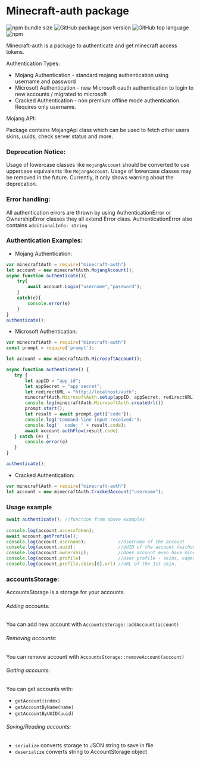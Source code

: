 # Minecraft-auth package
![npm bundle size](https://img.shields.io/bundlephobia/min/minecraft-auth?label=npm%20size)
![GitHub package.json version](https://img.shields.io/github/package-json/v/dommilosz/minecraft-auth)
![GitHub top language](https://img.shields.io/github/languages/top/dommilosz/minecraft-auth)
![npm](https://img.shields.io/npm/dt/minecraft-auth)

Minecraft-auth is a package to authenticate and get minecraft access tokens.

Authentication Types:
* Mojang Authentication - standard mojang authentication using username and password
* Microsoft Authentication - new Microsoft oauth authentication to login to new accounts / migrated to microsoft
* Cracked Authentication - non premium offline mode authentication. Requires only username.

Mojang API:

Package contains MojangApi class which can be used to fetch other users skins, uuids, check server status and more.

### Deprecation Notice:
Usage of lowercase classes like `mojangAccount` should be converted to use uppercase equivalents like `MojangAccount`. Usage of lowercase classes may be removed in the future. Currently, it only shows warning about the deprecation.   

### Error handling:
All authentication errors are thrown by using AuthenticationError or OwnershipError classes they all extend Error class.
AuthenticationError also contains `additionalInfo: string`

### Authentication Examples: 
* Mojang Authentication:
```javascript
var minecraftAuth = require("minecraft-auth")
let account = new minecraftAuth.MojangAccount();
async function authenticate(){
    try{
        await account.Login("username","password");
    }
    catch(e){
        console.error(e) 
    }
}
authenticate();
```
 
 * Microsoft Authentication:
 ```javascript
var minecraftAuth = require("minecraft-auth")
const prompt = require('prompt');

let account = new minecraftAuth.MicrosoftAccount();

async function authenticate() {
    try {
        let appID = "app id";
        let appSecret = "app secret";
        let redirectURL = "http://localhost/auth";
        minecraftAuth.MicrosoftAuth.setup(appID, appSecret, redirectURL);
        console.log(minecraftAuth.MicrosoftAuth.createUrl())
        prompt.start();
        let result = await prompt.get(['code']);
        console.log('Command-line input received:');
        console.log('  code: ' + result.code);
        await account.authFlow(result.code)
    } catch (e) {
        console.error(e)
    }
}

authenticate();
 ```

* Cracked Authentication:
```javascript
var minecraftAuth = require("minecraft-auth")
let account = new minecraftAuth.CrackedAccount("username");
```

### Usage example
```javascript
await authenticate(); //function from above examples
        
console.log(account.accessToken);
await account.getProfile();
console.log(account.username);            //Username of the account
console.log(account.uuid);                //UUID of the account (without dashes)
console.log(account.ownership);           //Does account even have minecraft
console.log(account.profile)              //User profile - skins, capes, uuid, username
console.log(account.profile.skins[0].url) //URL of the 1st skin.
```

### accountsStorage:
AccountsStorage is a storage for your accounts. 
###### Adding accounts:
You can add new account with `AccountsStorage::addAccount(account)`
###### Removing accounts:
You can remove account with `AccountsStorage::removeAccount(account)`

###### Getting accounts:
You can get accounts with:
* `getAccount(index)`
* `getAccountByName(name)`
* `getAccountByUUID(uuid)`
###### Saving/Reading accounts:
* `serialize` converts storage to JSON string to save in file
* `deserialize` converts string to AccountStorage object